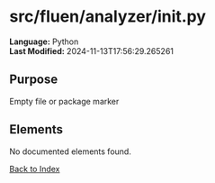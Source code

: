 # src/fluen/analyzer/__init__.py

**Language:** Python  
**Last Modified:** 2024-11-13T17:56:29.265261

## Purpose

Empty file or package marker



## Elements

No documented elements found.

[Back to Index](../README.md)